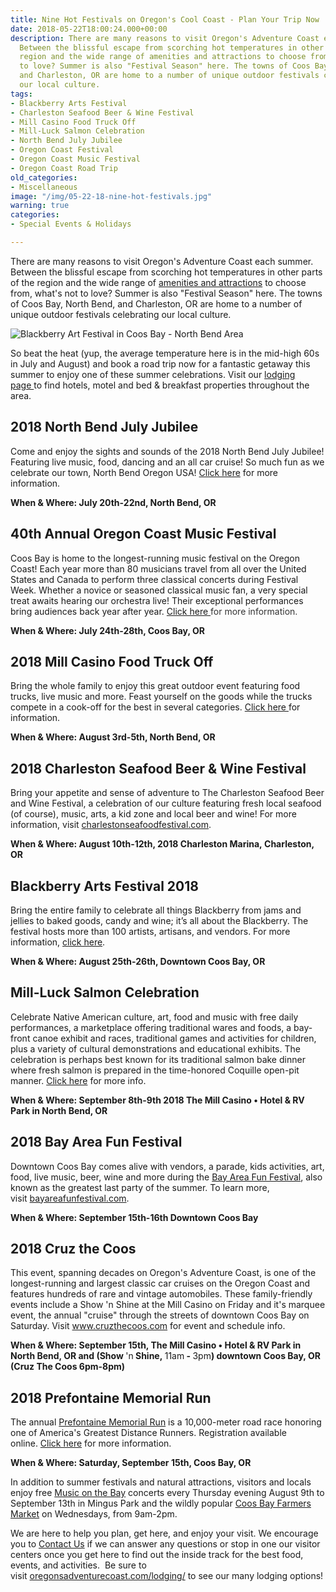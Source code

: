 ```yaml
---
title: Nine Hot Festivals on Oregon's Cool Coast - Plan Your Trip Now
date: 2018-05-22T18:00:24.000+00:00
description: There are many reasons to visit Oregon's Adventure Coast each summer.
  Between the blissful escape from scorching hot temperatures in other parts of the
  region and the wide range of amenities and attractions to choose from, what's not
  to love? Summer is also "Festival Season" here. The towns of Coos Bay, North Bend,
  and Charleston, OR are home to a number of unique outdoor festivals celebrating
  our local culture.
tags:
- Blackberry Arts Festival
- Charleston Seafood Beer & Wine Festival
- Mill Casino Food Truck Off
- Mill-Luck Salmon Celebration
- North Bend July Jubilee
- Oregon Coast Festival
- Oregon Coast Music Festival
- Oregon Coast Road Trip
old_categories:
- Miscellaneous
image: "/img/05-22-18-nine-hot-festivals.jpg"
warning: true
categories:
- Special Events & Holidays

---
```

There are many reasons to visit Oregon's Adventure Coast each summer. Between the blissful escape from scorching hot temperatures in other parts of the region and the wide range of <a href="/adventures/" target="_blank" rel="noopener noreferrer">amenities and attractions</a> to choose from, what's not to love? Summer is also "Festival Season" here. The towns of Coos Bay, North Bend, and Charleston, OR are home to a number of unique outdoor festivals celebrating our local culture.

![Blackberry Art Festival in Coos Bay - North Bend Area](/img/13895232_1109660902446875_8577135853830654053_n-674x506.jpg)

So beat the heat (yup, the average temperature here is in the mid-high 60s in July and August) and book a road trip now for a fantastic getaway this summer to enjoy one of these summer celebrations. Visit our <a href="/lodging/" target="_blank" rel="noopener noreferrer">lodging page </a>to find hotels, motel and bed &amp; breakfast properties throughout the area.

<h2>2018 North Bend July Jubilee</h2>

Come and enjoy the sights and sounds of the 2018 North Bend July Jubilee! Featuring live music, food, dancing and an all car cruise! So much fun as we celebrate our town, North Bend Oregon USA! <a href="https://www.facebook.com/NBjulyjubilee/">Click here</a> for more information.

<strong>When &amp; Where: July 20th-22nd, North Bend, OR</strong>

<h2>40th Annual Oregon Coast Music Festival</h2>

Coos Bay is home to the longest-running music festival on the Oregon Coast! Each year more than 80 musicians travel from all over the United States and Canada to perform three classical concerts during Festival Week. Whether a novice or seasoned classical music fan, a very special treat awaits hearing our orchestra live! Their exceptional performances bring audiences back year after year. <a href="http://www.oregoncoastmusic.org/" target="_blank" rel="noopener noreferrer" data-saferedirecturl="https://www.google.com/url?hl=en&amp;q=http://www.oregoncoastmusic.org/&amp;source=gmail&amp;ust=1527080925500000&amp;usg=AFQjCNEysIsOPOAnL2geTeTmkVAFSScdhw">Click here </a><span style="color: #333333;">for more information.</span>

<p style="text-align: left;"><strong>When &amp; Where: <span class="aBn" tabindex="0" data-term="goog_1191474077"><span class="aQJ">July 24th-28th</span></span>, Coos Bay, OR</strong></p>

<h2>2018 Mill Casino Food Truck Off</h2>

Bring the whole family to enjoy this great outdoor event featuring food trucks, live music and more. Feast yourself on the goods while the trucks compete in a cook-off for the best in several categories. <a href="https://www.themillcasino.com/food-truck-off/">Click here </a>for information.

<strong>When &amp; Where: August 3rd-5th, North Bend, OR</strong>

<h2>2018 Charleston Seafood Beer &amp; Wine Festival</h2>

Bring your appetite and sense of adventure to The Charleston Seafood Beer and Wine Festival, a celebration of our culture featuring fresh local seafood (of course), music, arts, a kid zone and local beer and wine! For more information, visit <a href="http://charlestonseafoodfestival.com" target="_blank" rel="noopener noreferrer">charlestonseafoodfestival.com</a>.

<strong>When &amp; Where: August 10th-12th, 2018 Charleston Marina, Charleston, OR</strong>

<h2>Blackberry Arts Festival 2018</h2>

Bring the entire family to celebrate all things Blackberry from jams and jellies to baked goods, candy and wine; it’s all about the Blackberry. The festival hosts more than 100 artists, artisans, and vendors. For more information, <a href="https://blackberryartsfestival.com/" target="_blank" rel="noopener noreferrer">click here</a>.

<strong>When &amp; Where: August 25th-26th, Downtown Coos Bay, OR</strong>

<h2>Mill-Luck Salmon Celebration</h2>

Celebrate Native American culture, art, food and music with free daily performances, a marketplace offering traditional wares and foods, a bay-front canoe exhibit and races, traditional games and activities for children, plus a variety of cultural demonstrations and educational exhibits. The celebration is perhaps best known for its traditional salmon bake dinner where fresh salmon is prepared in the time-honored Coquille open-pit manner. <a href="https://www.facebook.com/events/172026776795153/">Click here</a> for more info.

<strong>When &amp; Where: September 8th-9th 2018 The Mill Casino • Hotel &amp; RV Park in North Bend, OR</strong>

<h2>2018 Bay Area Fun Festival</h2>

Downtown Coos Bay comes alive with vendors, a parade, kids activities, art, food, live music, beer, wine and more during the <a href="http://bayareafunfestival.com/" target="_blank" rel="noopener noreferrer">Bay Area Fun Festival</a>, also known as the greatest last party of the summer. To learn more, visit <a href="http://bayareafunfestival.com/" target="_blank" rel="noopener noreferrer">bayareafunfestival.com</a>.

<strong>When &amp; Where: September 15th-16th Downtown Coos Bay</strong>

<h2>2018 Cruz the Coos</h2>

This event, spanning decades on Oregon's Adventure Coast, is one of the longest-running and largest classic car cruises on the Oregon Coast and features hundreds of rare and vintage automobiles. These family-friendly events include a Show 'n Shine at the Mill Casino on Friday and it's marquee event, the annual "cruise" through the streets of downtown Coos Bay on Saturday. Visit <a href="https://cruzthecoos.com/event-information/" target="_blank" rel="noopener noreferrer">www.cruzthecoos.com</a> for event and schedule info.

<strong>When &amp; Where: September 15th, The Mill Casino • Hotel &amp; RV Park in North Bend, OR and (Show </strong>'n<strong> Shine, </strong>11am<strong> - </strong>3pm<strong>) downtown Coos Bay, OR (Cruz The Coos 6pm-8pm)</strong>

<h2>2018 Prefontaine Memorial Run</h2>

The annual <a href="https://www.prefontainerun.com/run-information/application.html" target="_blank" rel="noopener noreferrer">Prefontaine Memorial Run</a> is a 10,000-meter road race honoring one of America's Greatest Distance Runners. Registration available online. <a href="https://www.prefontainerun.com/run-information/application.html" target="_blank" rel="noopener noreferrer">Click here</a> for more information.

<strong>When &amp; Where: Saturday, September 15th, Coos Bay, OR</strong>

In addition to summer festivals and natural attractions, visitors and locals enjoy free <a href="https://www.facebook.com/musiconthebay/">Music on the Bay</a> concerts every Thursday evening August 9th to September 13th in Mingus Park and the wildly popular <a href="http://coosbaydowntown.org/farmers-market/">Coos Bay Farmers Market</a> on Wednesdays, from 9am-2pm.

We are here to help you plan, get here, and enjoy your visit. We encourage you to <a href="/contact/" target="_blank" rel="noopener noreferrer">Contact Us</a> if we can answer any questions or stop in one our visitor centers once you get here to find out the inside track for the best food, events, and activities.  Be sure to visit <a href="/lodging/" target="_blank" rel="noopener noreferrer">oregonsadventurecoast.com/lodging/</a> to see our many lodging options!
